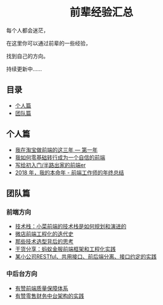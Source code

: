 <h1 align="center">前辈经验汇总</h1>

每个人都会迷茫，

在这里你可以通过前辈的一些经验，

找到自己的方向。

持续更新中……


## 目录

* [个人篇](#个人篇)
* [团队篇](#团队篇)



## 个人篇
 * [我在淘宝做前端的这三年 — 第一年](https://juejin.im/post/5c74d4b9e51d4512c37ea03b)
 * [我如何零基础转行成为一个自信的前端](https://juejin.im/post/5c75d34851882564965edb23)
 * [写给初入门/半路出家的前端er](https://juejin.im/post/5cb4b881f265da0374186fd9)
 * [2018 年，我的本命年 - 前端工作师的年终总结](https://github.com/biaochenxuying/blog/issues/19)

## 团队篇

### 前端方向
 * [技术栈：小菜前端的技术栈是如何规划和演进的](https://juejin.im/post/5c99c17df265da6129788ae2)
 * [微店前端工程化的迭代史](https://juejin.im/post/5d4cee556fb9a06b30702eda)
 * [那些技术选型背后的思考](https://www.infoq.cn/article/X5pY_PyBX1T5Vay0wOfJ)
 * [干货分享：蚂蚁金服前端框架和工程化实践](https://mp.weixin.qq.com/s/C629e_uEWv9ZfxtYGvFxMg)
 * [某小公司RESTful、共用接口、前后端分离、接口约定的实践](https://juejin.im/post/59eafab36fb9a045076eccc3)


### 中后台方向
 * [有赞前端质量保障体系](https://juejin.im/post/5d24096ee51d454d1d6285a1)
 * [有赞零售财务中台架构的实践](https://www.toutiao.com/a6723064994306458123)


